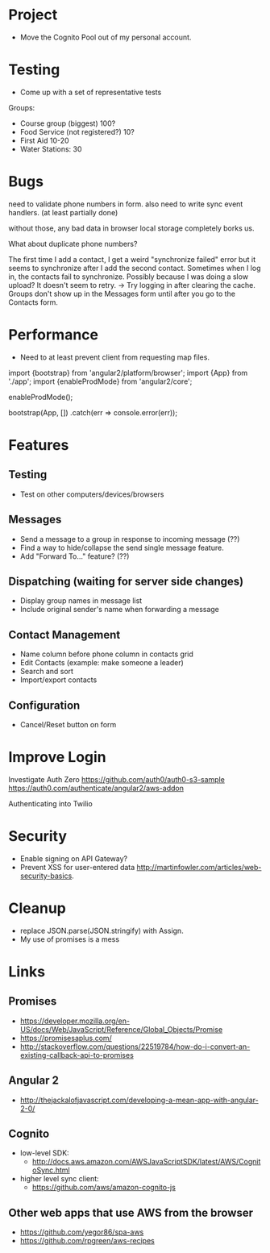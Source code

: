 # Project

* Move the Cognito Pool out of my personal account.

# Testing

* Come up with a set of representative tests

Groups:
- Course group (biggest) 100?
- Food Service (not registered?) 10?
- First Aid 10-20
- Water Stations: 30

# Bugs

need to validate phone numbers in form.
also need to write sync event handlers. (at least partially done)

without those, any bad data in browser local storage completely borks us.

What about duplicate phone numbers?

The first time I add a contact, I get a weird "synchronize failed" error but it seems to synchronize after I add the second contact.
Sometimes when I log in, the contacts fail to synchronize.  Possibly because I was doing a slow upload?  It doesn't seem to retry.
 -> Try logging in after clearing the cache.
Groups don't show up in the Messages form until after you go to the Contacts form.

# Performance

* Need to at least prevent client from requesting map files.

import {bootstrap} from 'angular2/platform/browser';
import {App} from './app';
import {enableProdMode} from 'angular2/core';

enableProdMode();

bootstrap(App, [])
  .catch(err => console.error(err));

# Features

## Testing

* Test on other computers/devices/browsers

## Messages

* Send a message to a group in response to incoming message (??)
* Find a way to hide/collapse the send single message feature.
* Add "Forward To..." feature? (??)

## Dispatching (waiting for server side changes)

* Display group names in message list
* Include original sender's name when forwarding a message

## Contact Management

* Name column before phone column in contacts grid
* Edit Contacts (example: make someone a leader)
* Search and sort
* Import/export contacts

## Configuration

* Cancel/Reset button on form

# Improve Login

Investigate Auth Zero
https://github.com/auth0/auth0-s3-sample
https://auth0.com/authenticate/angular2/aws-addon

Authenticating into Twilio

# Security

* Enable signing on API Gateway?
* Prevent XSS for user-entered data
http://martinfowler.com/articles/web-security-basics.

# Cleanup

* replace JSON.parse(JSON.stringify) with Assign.
* My use of promises is a mess

# Links

## Promises
* https://developer.mozilla.org/en-US/docs/Web/JavaScript/Reference/Global_Objects/Promise
* https://promisesaplus.com/
* http://stackoverflow.com/questions/22519784/how-do-i-convert-an-existing-callback-api-to-promises

## Angular 2
* http://thejackalofjavascript.com/developing-a-mean-app-with-angular-2-0/

## Cognito
* low-level SDK:
  * http://docs.aws.amazon.com/AWSJavaScriptSDK/latest/AWS/CognitoSync.html
* higher level sync client:
  * https://github.com/aws/amazon-cognito-js

## Other web apps that use AWS from the browser
* https://github.com/yegor86/spa-aws
* https://github.com/rpgreen/aws-recipes